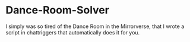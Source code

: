 # Dance-Room-Solver
I simply was so tired of the Dance Room in the Mirrorverse, that I wrote a script in chattriggers that automatically does it for you.
